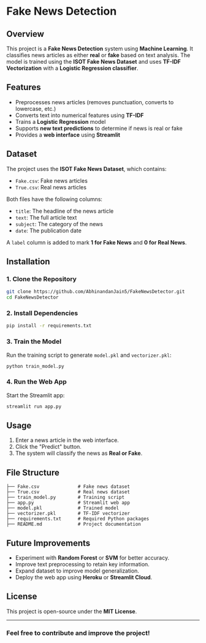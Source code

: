 # Fake News Detection

## Overview
This project is a **Fake News Detection** system using **Machine Learning**. It classifies news articles as either **real** or **fake** based on text analysis. The model is trained using the **ISOT Fake News Dataset** and uses **TF-IDF Vectorization** with a **Logistic Regression classifier**.

## Features
- Preprocesses news articles (removes punctuation, converts to lowercase, etc.)
- Converts text into numerical features using **TF-IDF**
- Trains a **Logistic Regression** model
- Supports **new text predictions** to determine if news is real or fake
- Provides a **web interface** using **Streamlit**

## Dataset
The project uses the **ISOT Fake News Dataset**, which contains:
- `Fake.csv`: Fake news articles
- `True.csv`: Real news articles

Both files have the following columns:
- `title`: The headline of the news article
- `text`: The full article text
- `subject`: The category of the news
- `date`: The publication date

A `label` column is added to mark **1 for Fake News** and **0 for Real News**.

## Installation
### 1. Clone the Repository
```bash
git clone https://github.com/AbhinandanJain5/FakeNewsDetector.git
cd FakeNewsDetector
```

### 2. Install Dependencies
```bash
pip install -r requirements.txt
```

### 3. Train the Model
Run the training script to generate `model.pkl` and `vectorizer.pkl`:
```bash
python train_model.py
```

### 4. Run the Web App
Start the Streamlit app:
```bash
streamlit run app.py
```

## Usage
1. Enter a news article in the web interface.
2. Click the "Predict" button.
3. The system will classify the news as **Real or Fake**.

## File Structure
```
├── Fake.csv              # Fake news dataset
├── True.csv              # Real news dataset
├── train_model.py        # Training script
├── app.py                # Streamlit web app
├── model.pkl             # Trained model
├── vectorizer.pkl        # TF-IDF vectorizer
├── requirements.txt      # Required Python packages
├── README.md             # Project documentation
```

## Future Improvements
- Experiment with **Random Forest** or **SVM** for better accuracy.
- Improve text preprocessing to retain key information.
- Expand dataset to improve model generalization.
- Deploy the web app using **Heroku** or **Streamlit Cloud**.

## License
This project is open-source under the **MIT License**.

---
### Feel free to contribute and improve the project!



